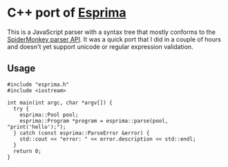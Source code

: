 # C++ port of [Esprima](https://github.com/ariya/esprima)

This is a JavaScript parser with a syntax tree that mostly conforms to the [SpiderMonkey parser API](https://developer.mozilla.org/en-US/docs/SpiderMonkey/Parser_API).
It was a quick port that I did in a couple of hours and doesn't yet support unicode or regular expression validation.

## Usage

    #include "esprima.h"
    #include <iostream>

    int main(int argc, char *argv[]) {
      try {
        esprima::Pool pool;
        esprima::Program *program = esprima::parse(pool, "print('hello');");
      } catch (const esprima::ParseError &error) {
        std::cout << "error: " << error.description << std::endl;
      }
      return 0;
    }
